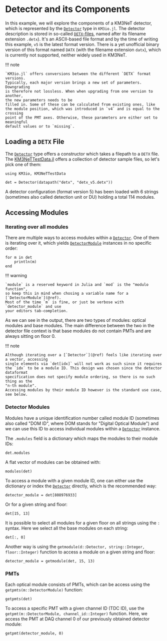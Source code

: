 # Detector and its Components

In this example, we will explore the components of a KM3NeT detector, which is
represented by the [`Detector`](@ref) type in `KM3io.jl`. The detector
description is stored in so-called
[`DETX`-files](https://wiki.km3net.de/index.php/Dataformats#Detector_Description_.28.detx_and_.datx.29),
named after its filename extension `.detx`). It's an ASCII-based file format and
by the time of writing this example, `v5` is the latest format version. There is
a yet unofficial binary version of this format named `DATX` (with the filename
extension `datx`), which is currently not supported, neither widely used in
KM3NeT.

!!! note

    `KM3io.jl` offers conversions between the different `DETX` format versions.
    Typically, each major version brings a new set of parameters. Downgrading
    is therefore not lossless. When when upgrading from one version to another,
    the new parameters needs to be
    filled in. Some of these can be calculated from existing ones, like
    the module position, which was introduced in `v4` and is equal to the crossing
    point of the PMT axes. Otherwise, these parameters are either set to meaningful
    default values or to `missing`.
    
## Loading a `DETX` File

The [`Detector`](@ref) type offers a constructor which takes a filepath to a `DETX`
file. The [KM3NeTTestData.jl](https://git.km3net.de/km3py/km3net-testdata)
offers a collection of detector sample files, so let's pick one of them:

```@example 1
using KM3io, KM3NeTTestData

det = Detector(datapath("detx", "detx_v5.detx"))
```

A detector configuration (format version 5) has been loaded with 6 strings
(sometimes also called detection unit or DU) holding a total 114 modules.

## Accessing Modules

### Iterating over all modules

There are multiple ways to access modules within a [`Detector`](@ref). One of
them is iterating over it, which yields [`DetectorModule`](@ref) instances in no
specific order:

```@example 1
for m in det
    println(m)
end
```

!!! warning

    `module` is a reserved keyword in Julia and `mod` is the "modulo function",
    so keep this in mind when chosing a variable name for a [`DetectorModule`](@ref).
    Most of the time `m` is fine, or just be verbose with `detector_module` and use
    your editors tab-completion.

As we can see in the output, there are two types of modules: optical modules and
base modules. The main difference between the two in the detector file context
is that base modules do not contain PMTs and are always sitting on floor 0.

!!! note

    Although iterating over a [`Detector`](@ref) feels like iterating over a vector, accessing
    single elements via `det[idx]` will not work as such since it requires
    the `idx` to be a module ID. This design was chosen since the detector dataformat
    specification does not specify module ordering, so there is no such thing as the
    "n-th module".
    Accessing modules by their module ID however is the standard use case, see below.

### Detector Modules

Modules have a unique identification number called module ID (sometimes also
called "DOM ID", where DOM stands for "Digital Optical Module") and we can use
this ID to access individual modules within a [`Detector`](@ref) instance.

The `.modules` field is a dictionary which maps the modules to their module IDs:

```@example 1
det.modules
```

A flat vector of modules can be obtained with:

```@example 1
modules(det)
```

To access a module with a given module ID, one can either use the dictionary or
index the [`Detector`](@ref) directly, which is the recommended way:

```@example 1
detector_module = det[808976933]
```

Or for a given string and floor:

```@example 1
det[15, 13]
```

It is possible to select all modules for a given floor on all strings using  the `:` syntax. Here
we select all the base modules on each string:

```@example 1
det[:, 0]
```

Another way is using the `getmodule(d::Detector, string::Integer, floor::Integer)` function
to access a module on a given string and floor:

```@example 1
detector_module = getmodule(det, 15, 13)
```

### PMTs

Each optical module consists of PMTs, which can be access using the `getpmts(m::DetectorModule)` function:

```@example 1
getpmts(det)
```

To access a specific PMT with a given channel ID (TDC ID), use the
`getpmt(m::DetectorModule, channel_id::Integer)` function. Here, we access the
PMT at DAQ channel 0 of our previously obtained detector module:


```@example 1
getpmt(detector_module, 0)
```
